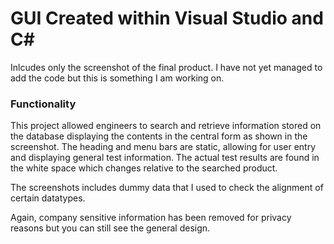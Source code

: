 # GUI Created within Visual Studio and C#

Inlcudes only the screenshot of the final product. I have not yet managed to add the code but this is something I am working on.

### Functionality

This project allowed engineers to search and retrieve information stored on the database displaying the contents in the central form as shown in the screenshot.
The heading and menu bars are static, allowing for user entry and displaying general test information. The actual test results are found in the white space which changes relative to the searched product. 

The screenshots includes dummy data that I used to check the alignment of certain datatypes.

Again, company sensitive information has been removed for privacy reasons but you can still see the general design.
